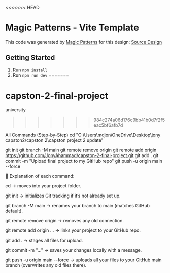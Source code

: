 <<<<<<< HEAD
# Magic Patterns - Vite Template

This code was generated by [Magic Patterns](https://magicpatterns.com) for this design: [Source Design](https://www.magicpatterns.com/c/n6qxfm1egetqaxy5t3ajbb)

## Getting Started

1. Run `npm install`
2. Run `npm run dev`
=======
# capston-2-final-project
university
>>>>>>> 984c274a06d176c9bb41b0d7f2f5eac5bf6afb7d

All Commands (Step-by-Step)
cd "C:\Users\mdjon\OneDrive\Desktop\jony capston2\capston 2\capston project 2 update"

git init
git branch -M main
git remote remove origin
git remote add origin https://github.com/JonyAhammad/capston-2-final-project.git
git add .
git commit -m "Upload final project to my GitHub repo"
git push -u origin main --force

🧠 Explanation of each command:

cd → moves into your project folder.

git init → initializes Git tracking if it’s not already set up.

git branch -M main → renames your branch to main (matches GitHub default).

git remote remove origin → removes any old connection.

git remote add origin ... → links your project to your GitHub repo.

git add . → stages all files for upload.

git commit -m "..." → saves your changes locally with a message.

git push -u origin main --force → uploads all your files to your GitHub main branch (overwrites any old files there).
